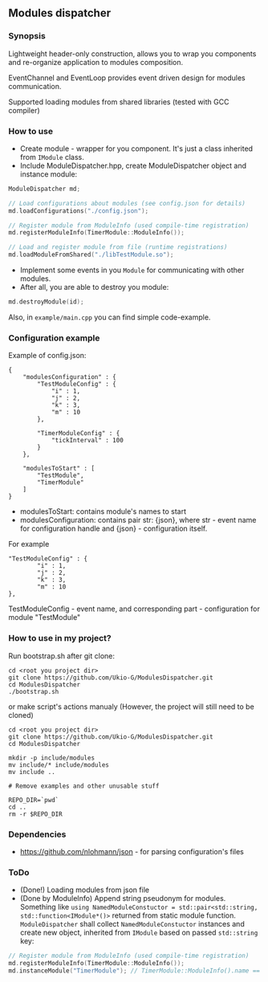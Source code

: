 ## Modules dispatcher

### Synopsis 
Lightweight header-only construction, allows you to wrap you components and re-organize application to modules composition.

EventChannel and EventLoop provides event driven design for modules communication.

Supported loading modules from shared libraries (tested with GCC compiler)

### How to use
- Create module - wrapper for you component. It's just a class inherited from `IModule` class.
- Include ModuleDispatcher.hpp, create ModuleDispatcher object and instance module: 
```c++
ModuleDispatcher md;

// Load configurations about modules (see config.json for details)
md.loadConfigurations("./config.json");

// Register module from ModuleInfo (used compile-time registration)
md.registerModuleInfo(TimerModule::ModuleInfo());

// Load and register module from file (runtime registrations)
md.loadModuleFromShared("./libTestModule.so");
```
- Implement some events in you `Module` for communicating with other modules.
- After all, you are able to destroy you module:
```c++
md.destroyModule(id);
```
Also, in `example/main.cpp` you can find simple code-example.


### Configuration example

Example of config.json:
```
{
    "modulesConfiguration" : {
        "TestModuleConfig" : {
            "i" : 1,
            "j" : 2,
            "k" : 3,
            "m" : 10
        },

        "TimerModuleConfig" : {
            "tickInterval" : 100
        }
    },

    "modulesToStart" : [
        "TestModule",
        "TimerModule"
    ]
}
```
- modulesToStart: contains module's names to start
- modulesConfiguration: contains pair str:  {json}, where str - event name for configuration handle and {json} - configuration itself. 
    
For example 
```
"TestModuleConfig" : {
        "i" : 1,
        "j" : 2,
        "k" : 3,
        "m" : 10
},
```

TestModuleConfig - event name, and corresponding part - configuration for module "TestModule"
### How to use in my project?

Run bootstrap.sh after git clone:
```
cd <root you project dir>
git clone https://github.com/Ukio-G/ModulesDispatcher.git
cd ModulesDispatcher
./bootstrap.sh
```

or make script's actions manualy (However, the project will still need to be cloned)
```
cd <root you project dir>
git clone https://github.com/Ukio-G/ModulesDispatcher.git
cd ModulesDispatcher

mkdir -p include/modules
mv include/* include/modules
mv include ..

# Remove examples and other unusable stuff

REPO_DIR=`pwd`
cd ..
rm -r $REPO_DIR
```

### Dependencies

- https://github.com/nlohmann/json - for parsing configuration's files

### ToDo
- (Done!) Loading modules from json file
- (Done by ModuleInfo) Append string pseudonym for modules. Something like `using NamedModuleConstuctor = std::pair<std::string, std::function<IModule*()>` returned from static module function. `ModuleDispatcher` shall collect `NamedModuleConstuctor` instances and create new object, inherited from `IModule` based on passed `std::string` key:
```c++
// Register module from ModuleInfo (used compile-time registration)
md.registerModuleInfo(TimerModule::ModuleInfo());
md.instanceModule("TimerModule"); // TimerModule::ModuleInfo().name == "TimerModule"
```